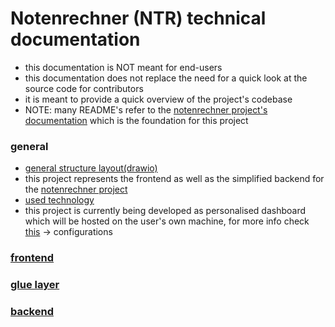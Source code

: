 # Notenrechner (NTR) technical documentation
- this documentation is NOT meant for end-users
- this documentation does not replace the need for a quick look at the source code for contributors
- it is meant to provide a quick overview of the project's codebase
- NOTE: many README's refer to the [notenrechner project's documentation](https://github.com/fabischw/notenrechner/blob/main/documentation/README.md) which is the foundation for this project

### general
- [general structure layout(drawio)](general_structure.drawio)
- this project represents the frontend as well as the simplified backend for the [notenrechner project](https://github.com/fabischw/notenrechner)
- [used technology](technology.md)
- this project is currently being developed as personalised dashboard which will be hosted on the user's own machine, for more info check [this](./backend/data/README.md) -> configurations

### [frontend](./frontend/README.md)

### [glue layer](./glue/README.md)

### [backend](./backend/README.md)


